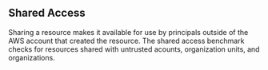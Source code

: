 ## Shared Access

Sharing a resource makes it available for use by principals outside of the AWS account that created the resource. The shared access benchmark checks for resources shared with untrusted acounts, organization units, and organizations.
